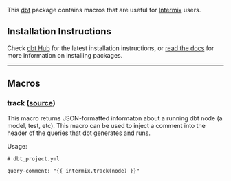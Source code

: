 This [dbt](https://github.com/fishtown-analytics/dbt) package contains macros that are useful for [Intermix](https://intermix.io/) users.

## Installation Instructions
Check [dbt Hub](https://hub.getdbt.com/intermix/dbt-intermix/latest/) for the latest installation instructions, or [read the docs](https://docs.getdbt.com/docs/package-management) for more information on installing packages.

----

## Macros
### track ([source](macros/query_header.sql))
This macro returns JSON-formatted informaton about a running dbt node (a model, test, etc). This macro can
be used to inject a comment into the header of the queries that dbt generates and runs.

Usage:
```
# dbt_project.yml

query-comment: "{{ intermix.track(node) }}"
```
